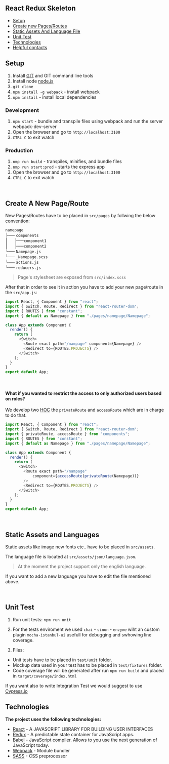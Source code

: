 
## React Redux Skeleton

- [Setup](#setup)
- [Create new Pages/Routes](#create-new-page)
- [Static Assets And Language File](#static-assets)
- [Unit Test](#unit-test)
- [Technologies](#technologies)
- [Helpful contacts](#contacts)
&nbsp;
## <a name="setup">Setup</a>

1. Install [GIT](https://git-scm.com) and GIT command line tools
2. Install node [node.js](http://nodejs.org)
3. `git clone `
4. `npm install -g webpack` - install webpack
5. `npm install` - install local dependencies
&nbsp;
### Development

1. `npm start` - bundle and transpile files using webpack and run the server webpack-dev-server
2. Open the browser and go to `http://localhost:3100`
3. `CTRL C` to exit watch
&nbsp;
### Production

1. `nmp run build` - transpiles, minifies, and bundle files
2. `nmp run start:prod` - starts the express app
3. Open the browser and go to `http://localhost:3100`
4. `CTRL C` to exit watch

&nbsp;
## <a name="create-new-page">Create A New Page/Route</a>

New Pages\Routes have to be placed in `src/pages` by follwing the below convention:

 `namepage` <br>
    ├── `components` <br>
    │&nbsp;&nbsp;&nbsp;&nbsp;&nbsp;├──`component1` <br>
    │&nbsp;&nbsp;&nbsp;&nbsp;&nbsp;├──`component2` <br>
    └── `Namepage.js`  <br>
    └── `_Namepage.scss`  <br>
    └── `actions.js` <br>
    └── `reducers.js` <br>

> Page's stylesheet are exposed from `src/index.scss`

After that in order to see it in action you have to add your new page\route in the `src/app.js`:

```javascript
import React, { Component } from "react";
import { Switch, Route, Redirect } from "react-router-dom";
import { ROUTES } from "constant";
import { default as Namepage } from "./pages/namepage/Namepage";

class App extends Component {
  render() {
    return (
      <Switch>
        <Route exact path="/nampage" component={Namepage} />
        <Redirect to={ROUTES.PROJECTS} />
      </Switch>
    );
  }
}
export default App;
```
&nbsp;
#### What if you wanted to restrict the access to only authorized users based on roles?

We develop two [HOC](https://reactjs.org/docs/higher-order-components.html) the `privateRoute` and `accessRoute` which are in charge to do that.

```javascript
import React, { Component } from "react";
import { Switch, Route, Redirect } from "react-router-dom";
import { privateRoute, accessRoute } from "components";
import { ROUTES } from "constant";
import { default as Namepage } from "./pages/namepage/Namepage";

class App extends Component {
  render() {
    return (
      <Switch>
        <Route exact path="/nampage"
            component={accessRoute(privateRoute(Namepage))}
        />
        <Redirect to={ROUTES.PROJECTS} />
      </Switch>
    );
  }
}
export default App;
```

&nbsp;
## <a name="static-assets">Static Assets and Languages</a>
Static assets like image new fonts etc.. have to be placed in `src/assets`.

The language file is located at `src/assets/json/language.json`.
> At the moment the project support only the english language.

If you want to add a new language you have to edit the file mentioned above.

&nbsp;
## <a name="unit-test">Unit Test</a>
1. Run unit tests: `npm run unit`

2. For the tests enviroment we used `chai` - `sinon` - `enzyme` wiht an custom plugin `mocha-istanbul-ui` usefull for debugging and swhowing line coverage.

3. Files:
- Unit tests have to be placed in `test/unit` folder.
- Mockup data used in your test has to be placed in `test/fixtures` folder.
- Code coverage file will be generated after run `npm run build` and placed in `target/coverage/index.html`

If you want also to write Integration Test we would suggest to use [Cypress.io](https://www.cypress.io/)

## <a name="technologies">Technologies</a>

**The project uses the following technologies:**

* [React](https://facebook.github.io/react/) - A JAVASCRIPT LIBRARY FOR BUILDING USER INTERFACES
* [Redux](http://redux.js.org/) - A predictable state container for JavaScript apps.
* [Babel](https://babeljs.io) - JavaScript compiler. Allows to you use the next generation of JavaScript today.
* [Webpack](https://webpack.github.io) - Module bundler
* [SASS](http://sass-lang.com) - CSS preprocessor
